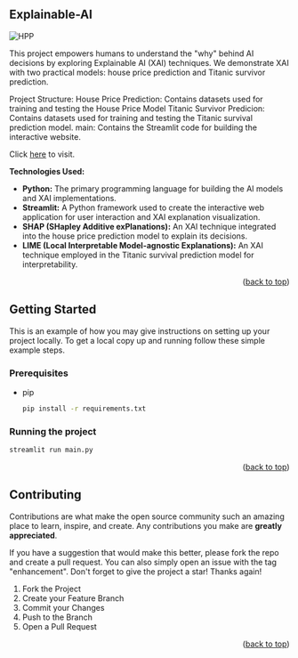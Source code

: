 


<!-- ABOUT THE PROJECT -->
## Explainable-AI

![HPP](https://github.com/n0nsense-404/Explainable-AI/assets/76699273/afc59194-ec90-42a3-b0f1-be6921abdfc8)




This project empowers humans to understand the "why" behind AI decisions by exploring Explainable AI (XAI) techniques. We demonstrate XAI with two practical models: house price prediction and Titanic survivor prediction.

Project Structure:
    House Price Prediction: Contains datasets used for training and testing the House Price Model
    Titanic Survivor Predicion: Contains datasets used for training and testing the Titanic survival prediction model.
    main: Contains the Streamlit code for building the interactive website.

Click [here](https://n0nsense-404-explainable-ai-main-dgjo5b.streamlit.app/) to visit.



**Technologies Used:**

* **Python:** The primary programming language for building the AI models and XAI implementations.
* **Streamlit:** A Python framework used to create the interactive web application for user interaction and XAI explanation visualization.
* **SHAP (SHapley Additive exPlanations):** An XAI technique integrated into the house price prediction model to explain its decisions.
* **LIME (Local Interpretable Model-agnostic Explanations):** An XAI technique employed in the Titanic survival prediction model for interpretability.

<p align="right">(<a href="#readme-top">back to top</a>)</p>


<!-- GETTING STARTED -->
## Getting Started

This is an example of how you may give instructions on setting up your project locally.
To get a local copy up and running follow these simple example steps.

### Prerequisites

* pip
  ```sh
  pip install -r requirements.txt
  ```

### Running the project

   ```sh
   streamlit run main.py
   ```


<p align="right">(<a href="#readme-top">back to top</a>)</p>



<!-- CONTRIBUTING -->
## Contributing

Contributions are what make the open source community such an amazing place to learn, inspire, and create. Any contributions you make are **greatly appreciated**.

If you have a suggestion that would make this better, please fork the repo and create a pull request. You can also simply open an issue with the tag "enhancement".
Don't forget to give the project a star! Thanks again!

1. Fork the Project
2. Create your Feature Branch 
3. Commit your Changes
4. Push to the Branch
5. Open a Pull Request

<p align="right">(<a href="#readme-top">back to top</a>)</p>
